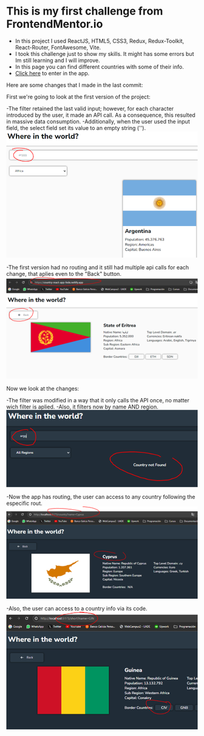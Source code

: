 # This is my first challenge from FrontendMentor.io

- In this project  I used ReactJS, HTML5, CSS3, Redux, Redux-Toolkit, React-Router, FontAwesome, Vite.
- I took this challenge just to show my skills. It might has some errors but Im still learning and I will improve.
- In this page you can find different countries with some of their info.
- [Click here](https://country-react-app-fede.netlify.app/) to enter in the app.

Here are some changes that I made in the last commit:

First we're going to look at the first version of the project:

-The filter retained the last valid input; however, for each character introduced by the user, it made an API call. As a consequence, this resulted in massive data consumption. 
-Additionally, when the user used the input field, the select field set its value to an empty string ('').
![First Version of the project, filter](./src/assets/Primera-Version-filtro.PNG)

-The first version had no routing and it still had multiple api calls for each change, that aplies even to the "Back" button.
![First Version of the project, routing](./src/assets/Primera-Version-routing.PNG)

Now we look at the changes:

-The filter was modified in a way that it only calls the API once, no matter wich filter is aplied.
-Also, it filters now by name AND region.
![Latest Version of the project, filter](./src/assets/Nueva-Version-filtro.PNG)

-Now the app has routing, the user can access to any country following the especific rout.
![Latest Version of the project, routing](./src/assets/Nueva-Version-routing.PNG)

-Also, the user can access to a country info via its code.
![Latest Version of the project, routing 2](./src/assets/Nueva-Version-routing-2.PNG)

